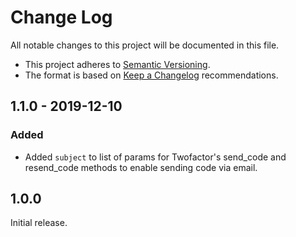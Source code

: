 # Change Log

All notable changes to this project will be documented in this file.

+ This project adheres to [Semantic Versioning](https://semver.org/spec/v2.0.0.html).
+ The format is based on [Keep a Changelog](https://keepachangelog.com/en/1.0.0/) recommendations.

## 1.1.0 - 2019-12-10

### Added
- Added `subject` to list of params for Twofactor's send_code and resend_code methods to enable sending code via email.

## 1.0.0

Initial release.
